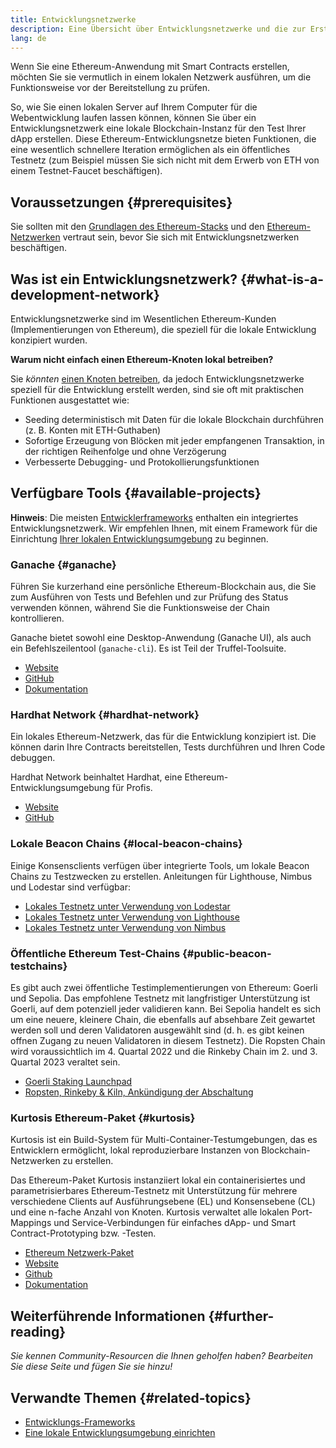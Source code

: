 ```yaml
---
title: Entwicklungsnetzwerke
description: Eine Übersicht über Entwicklungsnetzwerke und die zur Erstellung von Ethereum-Anwendungen verfügbaren Tools
lang: de
---
```


Wenn Sie eine Ethereum-Anwendung mit Smart Contracts erstellen, möchten Sie sie vermutlich in einem lokalen Netzwerk ausführen, um die Funktionsweise vor der Bereitstellung zu prüfen.

So, wie Sie einen lokalen Server auf Ihrem Computer für die Webentwicklung laufen lassen können, können Sie über ein Entwicklungsnetzwerk eine lokale Blockchain-Instanz für den Test Ihrer dApp erstellen. Diese Ethereum-Entwicklungsnetze bieten Funktionen, die eine wesentlich schnellere Iteration ermöglichen als ein öffentliches Testnetz (zum Beispiel müssen Sie sich nicht mit dem Erwerb von ETH von einem Testnet-Faucet beschäftigen).

## Voraussetzungen {#prerequisites}

Sie sollten mit den [Grundlagen des Ethereum-Stacks](/developers/docs/ethereum-stack/) und den [Ethereum-Netzwerken](/developers/docs/networks/) vertraut sein, bevor Sie sich mit Entwicklungsnetzwerken beschäftigen.

## Was ist ein Entwicklungsnetzwerk? {#what-is-a-development-network}

Entwicklungsnetzwerke sind im Wesentlichen Ethereum-Kunden (Implementierungen von Ethereum), die speziell für die lokale Entwicklung konzipiert wurden.

**Warum nicht einfach einen Ethereum-Knoten lokal betreiben?**

Sie _könnten_ [einen Knoten betreiben](/developers/docs/nodes-and-clients/#running-your-own-node), da jedoch Entwicklungsnetzwerke speziell für die Entwicklung erstellt werden, sind sie oft mit praktischen Funktionen ausgestattet wie:

- Seeding deterministisch mit Daten für die lokale Blockchain durchführen (z. B. Konten mit ETH-Guthaben)
- Sofortige Erzeugung von Blöcken mit jeder empfangenen Transaktion, in der richtigen Reihenfolge und ohne Verzögerung
- Verbesserte Debugging- und Protokollierungsfunktionen

## Verfügbare Tools {#available-projects}

**Hinweis**: Die meisten [Entwicklerframeworks](/developers/docs/frameworks/) enthalten ein integriertes Entwicklungsnetzwerk. Wir empfehlen Ihnen, mit einem Framework für die Einrichtung [Ihrer lokalen Entwicklungsumgebung](/developers/local-environment/) zu beginnen.

### Ganache {#ganache}

Führen Sie kurzerhand eine persönliche Ethereum-Blockchain aus, die Sie zum Ausführen von Tests und Befehlen und zur Prüfung des Status verwenden können, während Sie die Funktionsweise der Chain kontrollieren.

Ganache bietet sowohl eine Desktop-Anwendung (Ganache UI), als auch ein Befehlszeilentool (`ganache-cli`). Es ist Teil der Truffel-Toolsuite.

- [Website](https://www.trufflesuite.com/ganache)
- [GitHub](https://github.com/trufflesuite/ganache)
- [Dokumentation](https://www.trufflesuite.com/docs/ganache/overview)

### Hardhat Network {#hardhat-network}

Ein lokales Ethereum-Netzwerk, das für die Entwicklung konzipiert ist. Die können darin Ihre Contracts bereitstellen, Tests durchführen und Ihren Code debuggen.

Hardhat Network beinhaltet Hardhat, eine Ethereum-Entwicklungsumgebung für Profis.

- [Website](https://hardhat.org/)
- [GitHub](https://github.com/nomiclabs/hardhat)

### Lokale Beacon Chains {#local-beacon-chains}

Einige Konsensclients verfügen über integrierte Tools, um lokale Beacon Chains zu Testzwecken zu erstellen. Anleitungen für Lighthouse, Nimbus und Lodestar sind verfügbar:

- [Lokales Testnetz unter Verwendung von Lodestar](https://chainsafe.github.io/lodestar/usage/local/)
- [Lokales Testnetz unter Verwendung von Lighthouse](https://lighthouse-book.sigmaprime.io/setup.html#local-testnets)
- [Lokales Testnetz unter Verwendung von Nimbus](https://github.com/status-im/nimbus-eth1/blob/master/fluffy/docs/local_testnet.md)

### Öffentliche Ethereum Test-Chains {#public-beacon-testchains}

Es gibt auch zwei öffentliche Testimplementierungen von Ethereum: Goerli und Sepolia. Das empfohlene Testnetz mit langfristiger Unterstützung ist Goerli, auf dem potenziell jeder validieren kann. Bei Sepolia handelt es sich um eine neuere, kleinere Chain, die ebenfalls auf absehbare Zeit gewartet werden soll und deren Validatoren ausgewählt sind (d. h. es gibt keinen offnen Zugang zu neuen Validatoren in diesem Testnetz). Die Ropsten Chain wird voraussichtlich im 4. Quartal 2022 und die Rinkeby Chain im 2. und 3. Quartal 2023 veraltet sein.

- [Goerli Staking Launchpad](https://goerli.launchpad.ethereum.org/)
- [Ropsten, Rinkeby & Kiln, Ankündigung der Abschaltung](https://blog.ethereum.org/2022/06/21/testnet-deprecation)

### Kurtosis Ethereum-Paket {#kurtosis}

Kurtosis ist ein Build-System für Multi-Container-Testumgebungen, das es Entwicklern ermöglicht, lokal reproduzierbare Instanzen von Blockchain-Netzwerken zu erstellen.

Das Ethereum-Paket Kurtosis instanziiert lokal ein containerisiertes und parametrisierbares Ethereum-Testnetz mit Unterstützung für mehrere verschiedene Clients auf Ausführungsebene (EL) und Konsensebene (CL) und eine n-fache Anzahl von Knoten. Kurtosis verwaltet alle lokalen Port-Mappings und Service-Verbindungen für einfaches dApp- und Smart Contract-Prototyping bzw. -Testen.

- [Ethereum Netzwerk-Paket](https://github.com/kurtosis-tech/eth-network-package)
- [Website](https://www.kurtosis.com/)
- [Github](https://github.com/kurtosis-tech/kurtosis)
- [Dokumentation](https://docs.kurtosis.com/)

## Weiterführende Informationen {#further-reading}

_Sie kennen Community-Resourcen die Ihnen geholfen haben? Bearbeiten Sie diese Seite und fügen Sie sie hinzu!_

## Verwandte Themen {#related-topics}

- [Entwicklungs-Frameworks](/developers/docs/frameworks/)
- [Eine lokale Entwicklungsumgebung einrichten](/developers/local-environment/)
